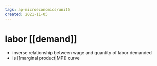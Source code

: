 ```yaml
---
tags: ap-microeconomics/unit5 
created: 2021-11-05
---
```


# labor [[demand]]

- inverse relationship between wage and quantity of labor demanded
- is [[marginal product|MP]] curve

<!---->